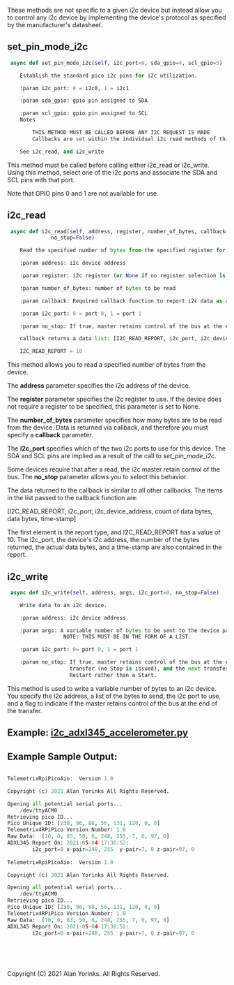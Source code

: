 These methods are not specific to a given i2c device but instead allow you to control
any i2c device by implementing the device's protocol as specified by the 
manufacturer's datasheet.

## set_pin_mode_i2c
```python
 async def set_pin_mode_i2c(self, i2c_port=0, sda_gpio=4, scl_gpio=5)

    Establish the standard pico i2c pins for i2c utilization.

    :param i2c_port: 0 = i2c0, 1 = i2c1

    :param sda_gpio: gpio pin assigned to SDA

    :param scl_gpio: gpio pin assigned to SCL
    Notes

        THIS METHOD MUST BE CALLED BEFORE ANY I2C REQUEST IS MADE
        Callbacks are set within the individual i2c read methods of this API.

    See i2c_read, and i2c_write

```

This method must be called before calling either i2c_read or i2c_write. Using this 
method, select one of the i2c ports and associate the SDA and SCL pins with that port.

Note that GPIO pins 0 and 1 are not available for use.


## i2c_read

```python
 async def i2c_read(self, address, register, number_of_bytes, callback=None, i2c_port=0, 
              no_stop=False)

    Read the specified number of bytes from the specified register for the i2c device.

    :param address: i2c device address

    :param register: i2c register (or None if no register selection is needed)

    :param number_of_bytes: number of bytes to be read

    :param callback: Required callback function to report i2c data as a result of read command

    :param i2c_port: 0 = port 0, 1 = port 1

    :param no_stop: If true, master retains control of the bus at the end of the transfer (no Stop is issued), and the next transfer will begin with a Restart rather than a Start.

    callback returns a data list: [I2C_READ_REPORT, i2c_port, i2c_device_address, count of data bytes, data bytes, time-stamp]

    I2C_READ_REPORT = 10
```

This method allows you to read a specified number of bytes from the device. 

The **address** parameter specifies the i2c address of the device.

The **register** parameter specifies the i2c register to use. If the device does not 
require a register to be specified, this parameter is set to None.

The **number_of_bytes** parameter specifies how many bytes are to be read from the device.
Data is returned via callback, and therefore you must specify a **callback** parameter.

The **i2c_port** specifies which of the two i2c ports to use for this device. The SDA 
and SCL pins are implied as a result of the call to  _set_pin_mode_i2c_.

Some devices require that after a read, the i2c master retain control of the bus. The 
**no_stop** parameter allows you to select this behavior.

The data returned to the callback is similar to all other callbacks. The items in the 
list passed to the callback function are:

[I2C_READ_REPORT, i2c_port, i2c_device_address, count of data bytes, data bytes, time-stamp]

The first element is the report type, and I2C_READ_REPORT has a value of 10. The 
i2c_port, the device's i2c address, the number of the bytes returned, the actual data 
bytes, and a time-stamp are also contained in the report.

## i2c_write

```python
 async def i2c_write(self, address, args, i2c_port=0, no_stop=False)

    Write data to an i2c device.

    :param address: i2c device address

    :param args: A variable number of bytes to be sent to the device passed in as a list. 
                  NOTE: THIS MUST BE IN THE FORM OF A LIST.

    :param i2c_port: 0= port 0, 1 = port 1

    :param no_stop: If true, master retains control of the bus at the end of the 
                    transfer (no Stop is issued), and the next transfer will begin with a 
                    Restart rather than a Start.
```
This method is used to write a variable number of bytes to an i2c device. You specify 
the i2c address, a list of the bytes to send, the i2c port to use, and a flag to 
indicate if the master retains control of the bus at the end of the transfer.


## Example: [i2c_adxl345_accelerometer.py](https://github.com/MrYsLab/tmx-pico-aio/blob/master/examples/hc_sr04.py)

## Example Sample Output:
```python

TelemetrixRpiPicoAio:  Version 1.0

Copyright (c) 2021 Alan Yorinks All Rights Reserved.

Opening all potential serial ports...
	/dev/ttyACM0
Retrieving pico ID...
Pico Unique ID: [230, 96, 88, 56, 131, 120, 0, 0]
Telemetrix4RPiPico Version Number: 1.0
Raw Data:  [10, 0, 83, 50, 6, 248, 255, 7, 0, 97, 0]
ADXL345 Report On: 2021-05-04 17:36:52: 
		i2c_port=0 x-pair=248, 255  y-pair=7, 0 z-pair=97, 0
		
TelemetrixRpiPicoAio:  Version 1.0

Copyright (c) 2021 Alan Yorinks All Rights Reserved.

Opening all potential serial ports...
	/dev/ttyACM0
Retrieving pico ID...
Pico Unique ID: [230, 96, 88, 56, 131, 120, 0, 0]
Telemetrix4RPiPico Version Number: 1.0
Raw Data:  [10, 0, 83, 50, 6, 248, 255, 7, 0, 97, 0]
ADXL345 Report On: 2021-05-04 17:36:52: 
		i2c_port=0 x-pair=248, 255  y-pair=7, 0 z-pair=97, 0
		
```

<br>
<br>

Copyright (C) 2021 Alan Yorinks. All Rights Reserved.
